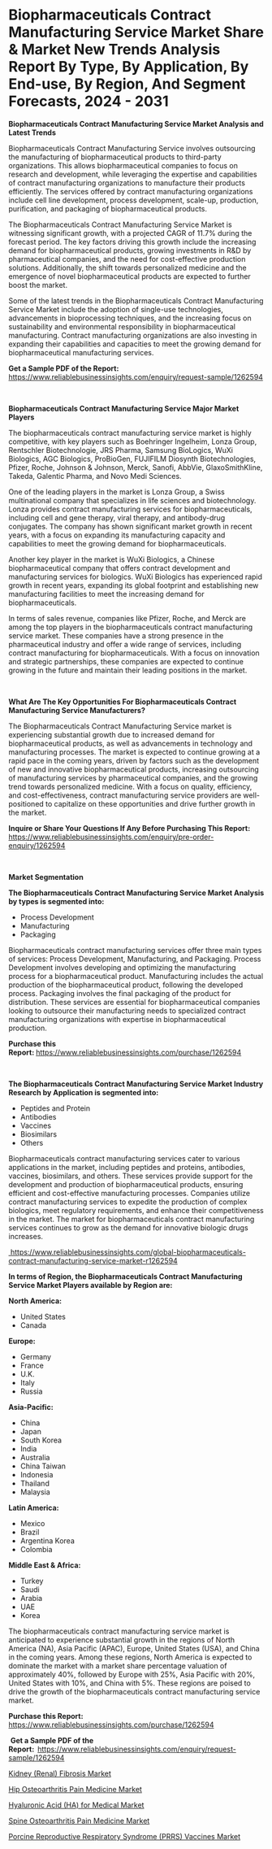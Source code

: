 <p><h1>Biopharmaceuticals Contract Manufacturing Service Market Share & Market New Trends Analysis Report By Type, By Application, By End-use, By Region, And Segment Forecasts, 2024 - 2031</h1></p><p><strong>Biopharmaceuticals Contract Manufacturing Service Market Analysis and Latest Trends</strong></p>
<p><p>Biopharmaceuticals Contract Manufacturing Service involves outsourcing the manufacturing of biopharmaceutical products to third-party organizations. This allows biopharmaceutical companies to focus on research and development, while leveraging the expertise and capabilities of contract manufacturing organizations to manufacture their products efficiently. The services offered by contract manufacturing organizations include cell line development, process development, scale-up, production, purification, and packaging of biopharmaceutical products.</p><p>The Biopharmaceuticals Contract Manufacturing Service Market is witnessing significant growth, with a projected CAGR of 11.7% during the forecast period. The key factors driving this growth include the increasing demand for biopharmaceutical products, growing investments in R&D by pharmaceutical companies, and the need for cost-effective production solutions. Additionally, the shift towards personalized medicine and the emergence of novel biopharmaceutical products are expected to further boost the market.</p><p>Some of the latest trends in the Biopharmaceuticals Contract Manufacturing Service Market include the adoption of single-use technologies, advancements in bioprocessing techniques, and the increasing focus on sustainability and environmental responsibility in biopharmaceutical manufacturing. Contract manufacturing organizations are also investing in expanding their capabilities and capacities to meet the growing demand for biopharmaceutical manufacturing services.</p></p>
<p><strong>Get a Sample PDF of the Report:&nbsp;</strong> <a href="https://www.reliablebusinessinsights.com/enquiry/request-sample/1262594">https://www.reliablebusinessinsights.com/enquiry/request-sample/1262594</a></p>
<p>&nbsp;</p>
<p><strong>Biopharmaceuticals Contract Manufacturing Service Major Market Players</strong></p>
<p><p>The biopharmaceuticals contract manufacturing service market is highly competitive, with key players such as Boehringer Ingelheim, Lonza Group, Rentschler Biotechnologie, JRS Pharma, Samsung BioLogics, WuXi Biologics, AGC Biologics, ProBioGen, FUJIFILM Diosynth Biotechnologies, Pfizer, Roche, Johnson & Johnson, Merck, Sanofi, AbbVie, GlaxoSmithKline, Takeda, Galentic Pharma, and Novo Medi Sciences.</p><p>One of the leading players in the market is Lonza Group, a Swiss multinational company that specializes in life sciences and biotechnology. Lonza provides contract manufacturing services for biopharmaceuticals, including cell and gene therapy, viral therapy, and antibody-drug conjugates. The company has shown significant market growth in recent years, with a focus on expanding its manufacturing capacity and capabilities to meet the growing demand for biopharmaceuticals.</p><p>Another key player in the market is WuXi Biologics, a Chinese biopharmaceutical company that offers contract development and manufacturing services for biologics. WuXi Biologics has experienced rapid growth in recent years, expanding its global footprint and establishing new manufacturing facilities to meet the increasing demand for biopharmaceuticals.</p><p>In terms of sales revenue, companies like Pfizer, Roche, and Merck are among the top players in the biopharmaceuticals contract manufacturing service market. These companies have a strong presence in the pharmaceutical industry and offer a wide range of services, including contract manufacturing for biopharmaceuticals. With a focus on innovation and strategic partnerships, these companies are expected to continue growing in the future and maintain their leading positions in the market.</p></p>
<p>&nbsp;</p>
<p><strong>What Are The Key Opportunities For Biopharmaceuticals Contract Manufacturing Service Manufacturers?</strong></p>
<p><p>The Biopharmaceuticals Contract Manufacturing Service market is experiencing substantial growth due to increased demand for biopharmaceutical products, as well as advancements in technology and manufacturing processes. The market is expected to continue growing at a rapid pace in the coming years, driven by factors such as the development of new and innovative biopharmaceutical products, increasing outsourcing of manufacturing services by pharmaceutical companies, and the growing trend towards personalized medicine. With a focus on quality, efficiency, and cost-effectiveness, contract manufacturing service providers are well-positioned to capitalize on these opportunities and drive further growth in the market.</p></p>
<p><strong>Inquire or Share Your Questions If Any Before Purchasing This Report:</strong> <a href="https://www.reliablebusinessinsights.com/enquiry/pre-order-enquiry/1262594">https://www.reliablebusinessinsights.com/enquiry/pre-order-enquiry/1262594</a></p>
<p>&nbsp;</p>
<p><strong>Market Segmentation</strong></p>
<p><strong>The Biopharmaceuticals Contract Manufacturing Service Market Analysis by types is segmented into:</strong></p>
<p><ul><li>Process Development</li><li>Manufacturing</li><li>Packaging</li></ul></p>
<p><p>Biopharmaceuticals contract manufacturing services offer three main types of services: Process Development, Manufacturing, and Packaging. Process Development involves developing and optimizing the manufacturing process for a biopharmaceutical product. Manufacturing includes the actual production of the biopharmaceutical product, following the developed process. Packaging involves the final packaging of the product for distribution. These services are essential for biopharmaceutical companies looking to outsource their manufacturing needs to specialized contract manufacturing organizations with expertise in biopharmaceutical production.</p></p>
<p><strong>Purchase this Report:&nbsp;</strong><a href="https://www.reliablebusinessinsights.com/purchase/1262594">https://www.reliablebusinessinsights.com/purchase/1262594</a></p>
<p>&nbsp;</p>
<p><strong>The Biopharmaceuticals Contract Manufacturing Service Market Industry Research by Application is segmented into:</strong></p>
<p><ul><li>Peptides and Protein</li><li>Antibodies</li><li>Vaccines</li><li>Biosimilars</li><li>Others</li></ul></p>
<p><p>Biopharmaceuticals contract manufacturing services cater to various applications in the market, including peptides and proteins, antibodies, vaccines, biosimilars, and others. These services provide support for the development and production of biopharmaceutical products, ensuring efficient and cost-effective manufacturing processes. Companies utilize contract manufacturing services to expedite the production of complex biologics, meet regulatory requirements, and enhance their competitiveness in the market. The market for biopharmaceuticals contract manufacturing services continues to grow as the demand for innovative biologic drugs increases.</p></p>
<p><a href="https://www.reliablebusinessinsights.com/global-biopharmaceuticals-contract-manufacturing-service-market-r1262594">&nbsp;https://www.reliablebusinessinsights.com/global-biopharmaceuticals-contract-manufacturing-service-market-r1262594</a></p>
<p><strong>In terms of Region, the Biopharmaceuticals Contract Manufacturing Service Market Players available by Region are:</strong></p>
<p>
    <p> <strong> North America: </strong>
        <ul>
            <li>United States</li>
            <li>Canada</li>
        </ul>
        </p> 
    <p> <strong> Europe: </strong>
        <ul>
            <li>Germany</li>
            <li>France</li>
            <li>U.K.</li>
            <li>Italy</li>
            <li>Russia</li>
        </ul>
        </p> 
    <p> <strong> Asia-Pacific: </strong>
        <ul>
            <li>China</li>
            <li>Japan</li>
            <li>South Korea</li>
            <li>India</li>
            <li>Australia</li>
            <li>China Taiwan</li>
            <li>Indonesia</li>
            <li>Thailand</li>
            <li>Malaysia</li>
        </ul>
        </p> 
    <p> <strong> Latin America: </strong>
        <ul>
            <li>Mexico</li>
            <li>Brazil</li>
            <li>Argentina Korea</li>
            <li>Colombia</li>
        </ul>
        </p> 
    <p> <strong> Middle East & Africa: </strong>
        <ul>
            <li>Turkey</li>
            <li>Saudi</li>
            <li>Arabia</li>
            <li>UAE</li>
            <li>Korea</li>
        </ul>
    </p>
    </p>
<p><p>The biopharmaceuticals contract manufacturing service market is anticipated to experience substantial growth in the regions of North America (NA), Asia Pacific (APAC), Europe, United States (USA), and China in the coming years. Among these regions, North America is expected to dominate the market with a market share percentage valuation of approximately 40%, followed by Europe with 25%, Asia Pacific with 20%, United States with 10%, and China with 5%. These regions are poised to drive the growth of the biopharmaceuticals contract manufacturing service market.</p></p>
<p><strong>Purchase this Report: </strong><a href="https://www.reliablebusinessinsights.com/purchase/1262594">https://www.reliablebusinessinsights.com/purchase/1262594</a></p>
<p>&nbsp;<strong>Get a Sample PDF of the Report:&nbsp;&nbsp;</strong><a href="https://www.reliablebusinessinsights.com/enquiry/request-sample/1262594">https://www.reliablebusinessinsights.com/enquiry/request-sample/1262594</a></p>
<p><strong></strong></p>
<p><p><a href="https://github.com/susanjprice2023/Market-Research-Report-List-2/blob/main/kidney-renal-fibrosis-market.md">Kidney (Renal) Fibrosis Market</a></p><p><a href="https://github.com/NorbertYates/Market-Research-Report-List-6/blob/main/hip-osteoarthritis-pain-medicine-market.md">Hip Osteoarthritis Pain Medicine Market</a></p><p><a href="https://github.com/dmmanir420/Market-Research-Report-List-2/blob/main/hyaluronic-acid-ha-for-medical-market.md">Hyaluronic Acid (HA) for Medical Market</a></p><p><a href="https://github.com/prosalinda88/Market-Research-Report-List-6/blob/main/spine-osteoarthritis-pain-medicine-market.md">Spine Osteoarthritis Pain Medicine Market</a></p><p><a href="https://github.com/globismark/Market-Research-Report-List-5/blob/main/porcine-reproductive-respiratory-syndrome-prrs-vaccines-market.md">Porcine Reproductive Respiratory Syndrome (PRRS) Vaccines Market</a></p></p>